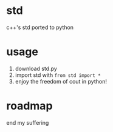 # std
c++'s std ported to python

# usage
1. download std.py
2. import std with `from std import *`
3. enjoy the freedom of cout in python!

# roadmap
end my suffering
